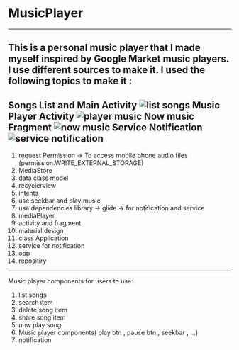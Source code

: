 # MusicPlayer
---------------
This is a personal music player that I made myself inspired by Google Market music players. I use different sources to make it.
I used the following topics to make it :
---------------
Songs List and Main Activity
![list songs](https://user-images.githubusercontent.com/115555417/216772519-f14108d3-68dd-4977-be39-fe694e9f4fe7.png)
Music Player Activity
![player music](https://user-images.githubusercontent.com/115555417/216772773-594f4b09-6391-495e-9e17-77189475d66a.png)
Now music Fragment
![now music](https://user-images.githubusercontent.com/115555417/216772819-d811f954-df2f-450f-a7de-f164abc39b52.png)
Service Notification
![service notification](https://user-images.githubusercontent.com/115555417/216772840-c509b88d-ccea-4e2c-8bf3-88304aa48f56.png)
---------------
1. request Permission
-> To access mobile phone audio files (permission.WRITE_EXTERNAL_STORAGE)
2. MediaStore
3. data class model
4. recyclerview
5. intents
5. use seekbar and play music
6. use dependencies library
-> glide
-> for notification and service
7. mediaPlayer
8. activity and fragment
9. material design
10. class Application
11. service for notification
13. oop
14. repositiry
---------------
Music player components for users to use:
1. list songs
2. search item
3. delete song item
4. share song item
5. now play song
6. Music player components( play btn , pause btn , seekbar , ...)
7. notification 
